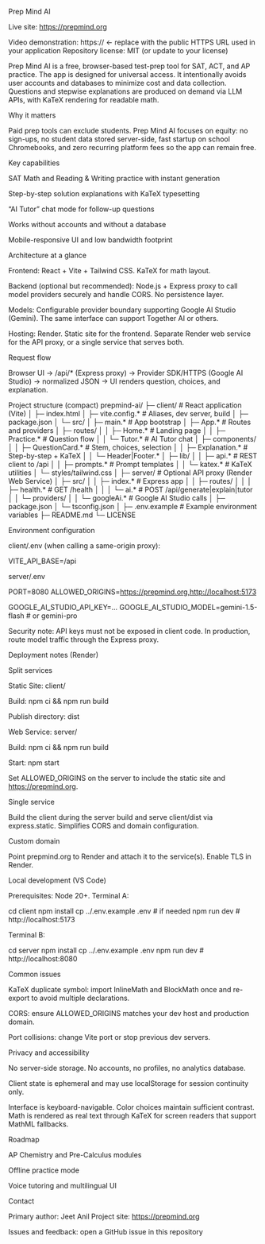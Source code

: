 Prep Mind AI

Live site: https://prepmind.org

Video demonstration: https://<your-video-link> ← replace with the public HTTPS URL used in your application
Repository license: MIT (or update to your license)

Prep Mind AI is a free, browser-based test-prep tool for SAT, ACT, and AP practice. The app is designed for universal access. It intentionally avoids user accounts and databases to minimize cost and data collection. Questions and stepwise explanations are produced on demand via LLM APIs, with KaTeX rendering for readable math.

Why it matters

Paid prep tools can exclude students. Prep Mind AI focuses on equity: no sign-ups, no student data stored server-side, fast startup on school Chromebooks, and zero recurring platform fees so the app can remain free.

Key capabilities

SAT Math and Reading & Writing practice with instant generation

Step-by-step solution explanations with KaTeX typesetting

“AI Tutor” chat mode for follow-up questions

Works without accounts and without a database

Mobile-responsive UI and low bandwidth footprint

Architecture at a glance

Frontend: React + Vite + Tailwind CSS. KaTeX for math layout.

Backend (optional but recommended): Node.js + Express proxy to call model providers securely and handle CORS. No persistence layer.

Models: Configurable provider boundary supporting Google AI Studio (Gemini). The same interface can support Together AI or others.

Hosting: Render. Static site for the frontend. Separate Render web service for the API proxy, or a single service that serves both.

Request flow

Browser UI → /api/* (Express proxy) → Provider SDK/HTTPS (Google AI Studio) → normalized JSON → UI renders question, choices, and explanation.

Project structure (compact)
prepmind-ai/
├─ client/                    # React application (Vite)
│  ├─ index.html
│  ├─ vite.config.*          # Aliases, dev server, build
│  ├─ package.json
│  └─ src/
│     ├─ main.*              # App bootstrap
│     ├─ App.*               # Routes and providers
│     ├─ routes/
│     │  ├─ Home.*           # Landing page
│     │  ├─ Practice.*       # Question flow
│     │  └─ Tutor.*          # AI Tutor chat
│     ├─ components/
│     │  ├─ QuestionCard.*   # Stem, choices, selection
│     │  ├─ Explanation.*    # Step-by-step + KaTeX
│     │  └─ Header|Footer.*
│     ├─ lib/
│     │  ├─ api.*            # REST client to /api
│     │  ├─ prompts.*        # Prompt templates
│     │  └─ katex.*          # KaTeX utilities
│     └─ styles/tailwind.css
│
├─ server/                   # Optional API proxy (Render Web Service)
│  ├─ src/
│  │  ├─ index.*             # Express app
│  │  ├─ routes/
│  │  │  ├─ health.*         # GET /health
│  │  │  └─ ai.*             # POST /api/generate|explain|tutor
│  │  └─ providers/
│  │     └─ googleAi.*       # Google AI Studio calls
│  ├─ package.json
│  └─ tsconfig.json
│
├─ .env.example              # Example environment variables
├─ README.md
└─ LICENSE

Environment configuration

client/.env (when calling a same-origin proxy):

VITE_API_BASE=/api


server/.env

PORT=8080
ALLOWED_ORIGINS=https://prepmind.org,http://localhost:5173

GOOGLE_AI_STUDIO_API_KEY=...
GOOGLE_AI_STUDIO_MODEL=gemini-1.5-flash   # or gemini-pro


Security note: API keys must not be exposed in client code. In production, route model traffic through the Express proxy.

Deployment notes (Render)

Split services

Static Site: client/

Build: npm ci && npm run build

Publish directory: dist

Web Service: server/

Build: npm ci && npm run build

Start: npm start

Set ALLOWED_ORIGINS on the server to include the static site and https://prepmind.org.

Single service

Build the client during the server build and serve client/dist via express.static. Simplifies CORS and domain configuration.

Custom domain

Point prepmind.org to Render and attach it to the service(s). Enable TLS in Render.

Local development (VS Code)

Prerequisites: Node 20+.
Terminal A:

cd client
npm install
cp ../.env.example .env  # if needed
npm run dev   # http://localhost:5173


Terminal B:

cd server
npm install
cp ../.env.example .env
npm run dev   # http://localhost:8080


Common issues

KaTeX duplicate symbol: import InlineMath and BlockMath once and re-export to avoid multiple declarations.

CORS: ensure ALLOWED_ORIGINS matches your dev host and production domain.

Port collisions: change Vite port or stop previous dev servers.

Privacy and accessibility

No server-side storage. No accounts, no profiles, no analytics database.

Client state is ephemeral and may use localStorage for session continuity only.

Interface is keyboard-navigable. Color choices maintain sufficient contrast. Math is rendered as real text through KaTeX for screen readers that support MathML fallbacks.

Roadmap

AP Chemistry and Pre-Calculus modules

Offline practice mode

Voice tutoring and multilingual UI

Contact

Primary author: Jeet Anil
Project site: https://prepmind.org

Issues and feedback: open a GitHub issue in this repository
